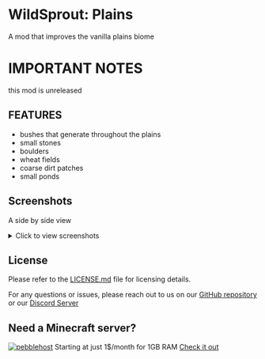 # WildSprout: Plains
A mod that improves the vanilla plains biome
# IMPORTANT NOTES
this mod is unreleased

## FEATURES
- bushes that generate throughout the plains
- small stones
- boulders
- wheat fields
- coarse dirt patches
- small ponds


## Screenshots
A side by side view

<details>
  <summary>Click to view screenshots</summary>


  ![Pond](https://github.com/user-attachments/assets/b670710b-3b7a-4185-8ee3-71a1200ae406)
  A small pond
  
</details>

## License
Please refer to the [LICENSE.md](https://github.com/warior456/WildSprout-Plains/blob/master/LICENSE.md) file for licensing details.

For any questions or issues, please reach out to us on our [GitHub repository](https://github.com/warior456/WildSprout-Plains) or our [Discord Server](https://discord.gg/dxANwW23Ub)

## Need a Minecraft server?
[![pebblehost](https://github.com/warior456/Sculk-Depths/assets/66562258/ae831af6-309b-4f11-b896-5f4eb7567088)](https://billing.pebblehost.com/aff.php?aff=2968)
Starting at just 1$/month for 1GB RAM [Check it out](https://billing.pebblehost.com/aff.php?aff=2968)


